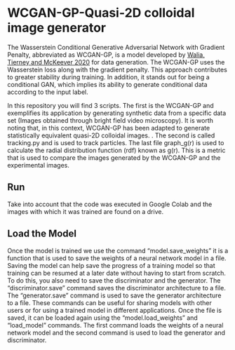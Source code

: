 # WCGAN-GP-Quasi-2D colloidal image generator
The Wasserstein Conditional Generative Adversarial Network with Gradient Penalty, abbreviated as WCGAN-GP, is a model developed by  [Walia, Tierney and McKeever 2020](https://www.researchgate.net/publication/347437993_Synthesising_Tabular_Data_using_Wasserstein_Conditional_GANs_with_Gradient_Penalty_WCGAN-GP)   for data generation. The WCGAN-GP uses the Wasserstein loss along with the gradient penalty. This approach contributes to greater stability during training. In addition, it stands out for being a conditional GAN, which implies its ability to generate conditional data according to the input label.

In this repository you will find 3 scripts. The first is the WCGAN-GP and exemplifies its application by generating synthetic data from a specific data set (Images obtained through bright field video microscopy). It is worth noting that, in this context, WCGAN-GP has been adapted to generate statistically equivalent quasi-2D colloidal images. 
. The second is called tracking.py and is used to track particles. The last file graph_g(r) is used to calculate the radial distribution function (rdf) known as g(r). This is a metric that is used to compare the images generated by the WCGAN-GP and the experimental images.

## Run 
Take into account that the code was executed in Google Colab and the images with which it was trained are found on a drive.


## Load the Model
Once the model is trained we use the command “model.save_weights” it is a function that is used to save the weights of a neural network model in a file. Saving the model can help save the progress of a training model so that training can be resumed at a later date without having to start from scratch. To do this, you also need to save the discriminator and the generator. The “discriminator.save” command saves the discriminator architecture to a file. The “generator.save” command is used to save the generator architecture to a file. These commands can be useful for sharing models with other users or for using a trained model in different applications.
Once the file is saved, it can be loaded again using the “model.load$\_$weights” and “load$\_$model” commands. The first command loads the weights of a neural network model and the second command is used to load the generator and discriminator.
